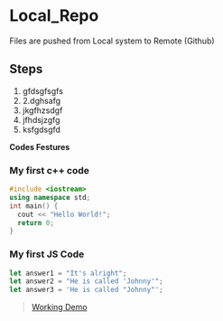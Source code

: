 # Local_Repo

Files are pushed from Local system to Remote (Github)

## Steps
1. gfdsgfsgfs
2. 2.dghsafg
3. jkgfhzsdgf
4. jfhdsjzgfg
5. ksfgdsgfd
   
**Codes Festures**

### My first c++ code
```cpp
#include <iostream>
using namespace std;
int main() {
  cout << "Hello World!";
  return 0;
}
```
### My first JS Code
```js
let answer1 = "It's alright";
let answer2 = "He is called 'Johnny'";
let answer3 = 'He is called "Johnny"';
```
> [Working Demo](https://prism.knowledgehut.com/learner/program-detail/656dda708753a9a664dd9ece/study-plan)
